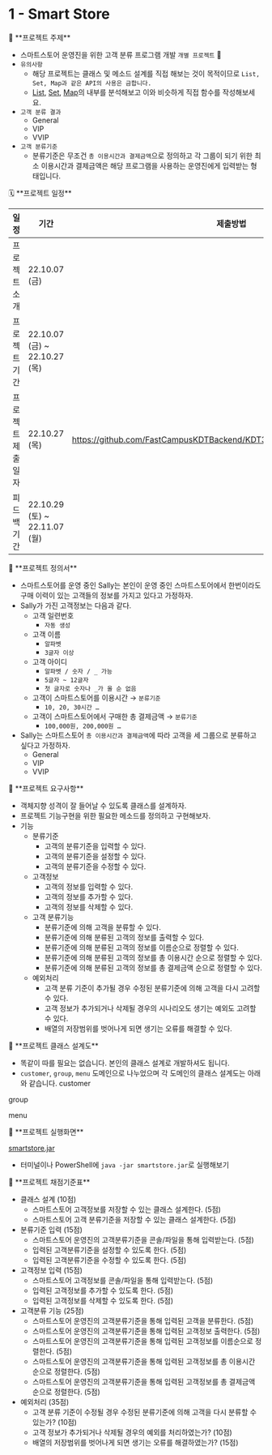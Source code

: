 # 1 - Smart Store

<aside>
📌 **프로젝트 주제**

</aside>

- 스마트스토어 운영진을 위한 고객 분류 프로그램 개발 `개별 프로젝트` 👤
- `유의사항`
    - 해당 프로젝트는 클래스 및 메소드 설계를 직접 해보는 것이 목적이므로 `List, Set, Map과 같은 API의 사용은 금합니다.`
    - [List](https://docs.oracle.com/javase/8/docs/api/java/util/List.html), [Set](https://docs.oracle.com/javase/8/docs/api/java/util/Set.html), [Map](https://docs.oracle.com/javase/8/docs/api/java/util/Map.html)의 내부를 분석해보고 이와 비슷하게 직접 함수를 작성해보세요.
- `고객 분류 결과`
    - General
    - VIP
    - VVIP
- `고객 분류기준`
    - 분류기준은 무조건 `총 이용시간과 결제금액`으로 정의하고 각 그룹이 되기 위한 최소 이용시간과 결제금액은 해당 프로그램을 사용하는 운영진에게 입력받는 형태입니다.

<aside>
🗓️ **프로젝트 일정**

</aside>

| 일정 | 기간 | 제출방법 | 비고 |
| --- | --- | --- | --- |
| 프로젝트 소개 | 22.10.07 (금) |  |  |
| 프로젝트 기간 | 22.10.07 (금) ~ 22.10.27 (목) |  | 기간 변경 |
| 프로젝트 제출일자 | 22.10.27 (목) | https://github.com/FastCampusKDTBackend/KDT3_Java_ToyProject_SmartStore.git | 기간 변경 |
| 피드백 기간 | 22.10.29 (토) ~ 22.11.07 (월) |  | 기간 변경 |

<aside>
📌 **프로젝트 정의서**

</aside>

- 스마트스토어를 운영 중인 Sally는 본인이 운영 중인 스마트스토어에서 한번이라도 구매 이력이 있는 고객들의 정보를 가지고 있다고 가정하자.
- Sally가 가진 고객정보는 다음과 같다.
    - 고객 일련번호
        - `자동 생성`
    - 고객 이름
        - `알파벳`
        - `3글자 이상`
    - 고객 아이디
        - `알파벳 / 숫자 / _ 가능`
        - `5글자 ~ 12글자`
        - `첫 글자로 숫자나 _가 올 순 없음`
    - 고객이 스마트스토어를 이용시간 → `분류기준`
        - `10, 20, 30시간 …`
    - 고객이 스마트스토어에서 구매한 총 결제금액 → `분류기준`
        - `100,000원, 200,000원 …`
- Sally는 스마트스토어 `총 이용시간과 결제금액`에 따라 고객을 세 그룹으로 분류하고 싶다고 가정하자.
    - General
    - VIP
    - VVIP

<aside>
📌 **프로젝트 요구사항**

</aside>

- 객체지향 성격이 잘 들어날 수 있도록 클래스를 설계하자.
- 프로젝트 기능구현을 위한 필요한 메소드를 정의하고 구현해보자.
- 기능
    - 분류기준
        - 고객의 분류기준을 입력할 수 있다.
        - 고객의 분류기준을 설정할 수 있다.
        - 고객의 분류기준을 수정할 수 있다.
    - 고객정보
        - 고객의 정보를 입력할 수 있다.
        - 고객의 정보를 추가할 수 있다.
        - 고객의 정보를 삭제할 수 있다.
    - 고객 분류기능
        - 분류기준에 의해 고객을 분류할 수 있다.
        - 분류기준에 의해 분류된 고객의 정보를 출력할 수 있다.
        - 분류기준에 의해 분류된 고객의 정보를 이름순으로 정렬할 수 있다.
        - 분류기준에 의해 분류된 고객의 정보를 총 이용시간 순으로 정렬할 수 있다.
        - 분류기준에 의해 분류된 고객의 정보를 총 결제금액 순으로 정렬할 수 있다.
    - 예외처리
        - 고객 분류 기준이 추가될 경우 수정된 분류기준에 의해 고객을 다시 고려할 수 있다.
        - 고객 정보가 추가되거나 삭제될 경우의 시나리오도 생기는 예외도 고려할 수 있다.
        - 배열의 저장범위를 벗어나게 되면 생기는 오류를 해결할 수 있다.

<aside>
📌 **프로젝트 클래스 설계도**

</aside>

- 똑같이 따를 필요는 없습니다. 본인의 클래스 설계로 개발하셔도 됩니다.
- `customer`, `group`, `menu` 도메인으로 나누었으며 각 도메인의 클래스 설계도는 아래와 같습니다.
customer

group

menu

<aside>
📌 **프로젝트 실행화면**

</aside>

[smartstore.jar](https://drive.google.com/file/d/1BXPwS5I2aotJcDrRYzbV7ZB4P12AULMQ/view?usp=sharing)

- 터미널이나 PowerShell에 `java -jar smartstore.jar`로 실행해보기

<aside>
📌 **프로젝트 채점기준표**

</aside>

- 클래스 설계 (10점)
    - 스마트스토어 고객정보를 저장할 수 있는 클래스 설계한다. (5점)
    - 스마트스토어 고객 분류기준을 저장할 수 있는 클래스 설계한다. (5점)
- 분류기준 입력 (15점)
    - 스마트스토어 운영진의 고객분류기준을 콘솔/파일을 통해 입력받는다. (5점)
    - 입력된 고객분류기준을 설정할 수 있도록 한다. (5점)
    - 입력된 고객분류기준을 수정할 수 있도록 한다. (5점)
- 고객정보 입력 (15점)
    - 스마트스토어 고객정보를 콘솔/파일을 통해 입력받는다. (5점)
    - 입력된 고객정보를 추가할 수 있도록 한다. (5점)
    - 입력된 고객정보를 삭제할 수 있도록 한다. (5점)
- 고객분류 기능 (25점)
    - 스마트스토어 운영진의 고객분류기준을 통해 입력된 고객을 분류한다. (5점)
    - 스마트스토어 운영진의 고객분류기준을 통해 입력된 고객정보 출력한다. (5점)
    - 스마트스토어 운영진의 고객분류기준을 통해 입력된 고객정보를 이름순으로 정렬한다. (5점)
    - 스마트스토어 운영진의 고객분류기준을 통해 입력된 고객정보를 총 이용시간 순으로 정렬한다. (5점)
    - 스마트스토어 운영진의 고객분류기준을 통해 입력된 고객정보를 총 결제금액 순으로 정렬한다. (5점)
- 예외처리 (35점)
    - 고객 분류 기준이 수정될 경우 수정된 분류기준에 의해 고객을 다시 분류할 수 있는가? (10점)
    - 고객 정보가 추가되거나 삭제될 경우의 예외를 처리하였는가? (10점)
    - 배열의 저장범위를 벗어나게 되면 생기는 오류를 해결하였는가? (15점)
